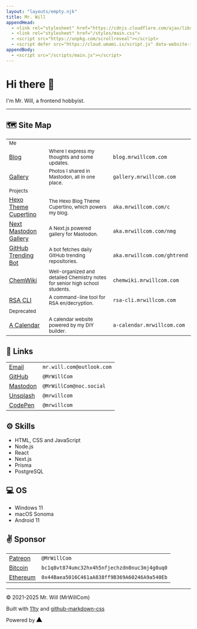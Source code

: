 ```yaml
---
layout: "layouts/empty.njk"
title: Mr. Will
appendHead:
  - <link rel="stylesheet" href="https://cdnjs.cloudflare.com/ajax/libs/github-markdown-css/5.6.1/github-markdown.min.css">
  - <link rel="stylesheet" href="/styles/main.css">
  - <script src="https://unpkg.com/scrollreveal"></script>
  - <script defer src="https://cloud.umami.is/script.js" data-website-id="dab6d615-57ca-49c5-be77-407cc43426cb" data-domains="mrwillcom.com"></script>
appendBody:
  - <script src="/scripts/main.js"></script>
---
```


# Hi there 👋

I'm <span class="highlight">Mr. Will</span>, a frontend hobbyist.

---

## 🗺️ Site Map

|                                                          |                                                                                             |                             |
| -------------------------------------------------------- | ------------------------------------------------------------------------------------------- | --------------------------- |
| <small class="highlight">Me</small>                      |                                                                                             |                             |
| [Blog](https://blog.mrwillcom.com/)                      | <small>Where I express my thoughts and some updates.</small>                                | `blog.mrwillcom.com`        |
| [Gallery](https://gallery.mrwillcom.com/)                | <small>Photos I shared in Mastodon, all in one place.</small>                               | `gallery.mrwillcom.com`     |
| <small class="highlight">Projects</small>                |                                                                                             |                             |
| [Hexo Theme Cupertino](https://aka.mrwillcom.com/c)      | <small>The Hexo Blog Theme Cupertino, which powers my blog.</small>                         | `aka.mrwillcom.com/c`       |
| [Next Mastodon Gallery](https://aka.mrwillcom.com/nmg)   | <small>A Next.js powered gallery for Mastodon.</small>                                      | `aka.mrwillcom.com/nmg`     |
| [GitHub Trending Bot](https://aka.mrwillcom.com/ghtrend) | <small>A bot fetches daily GitHub trending repositories.</small>                            | `aka.mrwillcom.com/ghtrend` |
| [ChemWiki](https://chemwiki.mrwillcom.com/)              | <small>Well-organized and detailed Chemistry notes for senior high school students.</small> | `chemwiki.mrwillcom.com`    |
| [RSA CLI](https://rsa-cli.mrwillcom.com/)                | <small>A command-line tool for RSA en/decryption.</small>                                   | `rsa-cli.mrwillcom.com`     |
| <small class="highlight">Deprecated</small>              |                                                                                             |                             |
| [A Calendar](http://a-calendar.mrwillcom.com/)           | <small>A calendar website powered by my DIY builder.</small>                                | `a-calendar.mrwillcom.com`  |

## 🔗 Links

|                                                               |                           |
| ------------------------------------------------------------- | ------------------------- |
| [Email](mailto:mr.will.com@outlook.com)                       | `mr.will.com@outlook.com` |
| [GitHub](https://github.com/MrWillCom)                        | `@MrWillCom`              |
| <a rel="me" href="https://noc.social/@MrWillCom">Mastodon</a> | `@MrWillCom@noc.social`   |
| [Unsplash](https://unsplash.com/@mrwillcom)                   | `@mrwillcom` |
| [CodePen](https://codepen.io/mrwillcom)                       | `@mrwillcom`              |

## ⚙️ Skills

- HTML, CSS and JavaScript
- Node.js
- React
- Next.js
- Prisma
- PostgreSQL

## 💻 OS

- Windows 11
- macOS Sonoma
- Android 11

## ✌️ Sponsor

|                                                                                               |                                              |
| --------------------------------------------------------------------------------------------- | -------------------------------------------- |
| [Patreon](https://www.patreon.com/MrWillCom)                                                  | `@MrWillCom`                                 |
| [Bitcoin](https://www.blockchain.com/btc/address/bc1q8vt874umc32hx4h5nfjechzdn0nuc3mj4g0uq0)  | `bc1q8vt874umc32hx4h5nfjechzdn0nuc3mj4g0uq0` |
| [Ethereum](https://www.blockchain.com/eth/address/0x44Baea5016C461aA838ff9B369A60246A9a540Eb) | `0x44Baea5016C461aA838ff9B369A60246A9a540Eb` |

---

<footer>

© 2021-2025 Mr. Will (MrWillCom)

Built with <a href="https://www.11ty.dev/">11ty</a> and <a href="https://github.com/sindresorhus/github-markdown-css">github-markdown-css</a>

Powered by <a target="_blank" href="https://vercel.com/"><svg height="14" viewBox="0 0 75 65" fill="var(--color-fg-default)"><path d="M37.59.25l36.95 64H.64l36.95-64z"></path></svg></a>

</footer>
